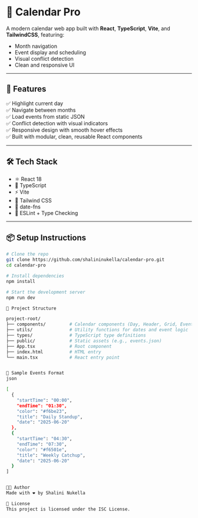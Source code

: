 # 📅 Calendar Pro

A modern calendar web app built with **React**, **TypeScript**, **Vite**, and **TailwindCSS**, featuring:

- Month navigation
- Event display and scheduling
- Visual conflict detection
- Clean and responsive UI

---

## 🚀 Features

✅ Highlight current day  
✅ Navigate between months  
✅ Load events from static JSON  
✅ Conflict detection with visual indicators  
✅ Responsive design with smooth hover effects  
✅ Built with modular, clean, reusable React components

---

## 🛠️ Tech Stack

- ⚛️ React 18
- 📘 TypeScript
- ⚡ Vite
- 💨 Tailwind CSS
- 📅 date-fns
- 🎯 ESLint + Type Checking

---

## 📦 Setup Instructions

```bash
# Clone the repo
git clone https://github.com/shalininukella/calendar-pro.git
cd calendar-pro

# Install dependencies
npm install

# Start the development server
npm run dev

📁 Project Structure

project-root/
├── components/         # Calendar components (Day, Header, Grid, EventCard)
├── utils/              # Utility functions for dates and event logic
├── types/              # TypeScript type definitions
├── public/             # Static assets (e.g., events.json)
├── App.tsx             # Root component
├── index.html          # HTML entry
└── main.tsx            # React entry point


🧪 Sample Events Format
json

[
  {
    "startTime": "00:00",
    "endTime": "01:30",
    "color": "#f6be23",
    "title": "Daily Standup",
    "date": "2025-06-20"
  },
  {
    "startTime": "04:30",
    "endTime": "07:30",
    "color": "#f6501e",
    "title": "Weekly Catchup",
    "date": "2025-06-20"
  }
]


👩‍💻 Author
Made with ❤️ by Shalini Nukella

📄 License
This project is licensed under the ISC License.